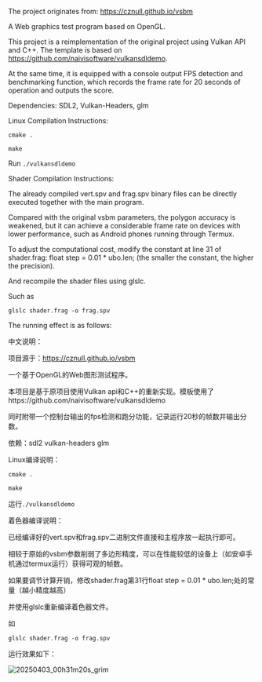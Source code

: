 The project originates from: https://cznull.github.io/vsbm 

A Web graphics test program based on OpenGL. 

This project is a reimplementation of the original project using Vulkan API and C++. The template is based on https://github.com/naivisoftware/vulkansdldemo. 

At the same time, it is equipped with a console output FPS detection and benchmarking function, which records the frame rate for 20 seconds of operation and outputs the score. 

Dependencies: SDL2, Vulkan-Headers, glm 

Linux Compilation Instructions: 

`cmake .`

`make`

Run `./vulkansdldemo` 

Shader Compilation Instructions: 

The already compiled vert.spv and frag.spv binary files can be directly executed together with the main program. 

Compared with the original vsbm parameters, the polygon accuracy is weakened, but it can achieve a considerable frame rate on devices with lower performance, such as Android phones running through Termux. 

To adjust the computational cost, modify the constant at line 31 of shader.frag: float step = 0.01 * ubo.len; (the smaller the constant, the higher the precision). 

And recompile the shader files using glslc. 

Such as 

`glslc shader.frag -o frag.spv`

The running effect is as follows:



中文说明：

项目源于：https://cznull.github.io/vsbm

一个基于OpenGL的Web图形测试程序。

本项目是基于原项目使用Vulkan api和C++的重新实现。模板使用了https://github.com/naivisoftware/vulkansdldemo

同时附带一个控制台输出的fps检测和跑分功能，记录运行20秒的帧数并输出分数。

依赖：sdl2 vulkan-headers glm

Linux编译说明：

`cmake .`

`make`

运行`./vulkansdldemo`

着色器编译说明：

已经编译好的vert.spv和frag.spv二进制文件直接和主程序放一起执行即可。

相较于原始的vsbm参数削弱了多边形精度，可以在性能较低的设备上（如安卓手机通过termux运行）获得可观的帧数。

如果要调节计算开销，修改shader.frag第31行float step = 0.01 * ubo.len;处的常量（越小精度越高）

并使用glslc重新编译着色器文件。

如

`glslc shader.frag -o frag.spv`

运行效果如下：


![20250403_00h31m20s_grim](https://github.com/user-attachments/assets/c17014a7-9737-464d-a640-0300a5b70d76)
